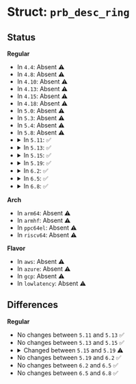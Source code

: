 # Struct: <code>prb_desc_ring</code>

## Status
<b>Regular</b>
<ul>
<li>
In <code>4.4</code>: Absent ⚠️
</li>
<li>
In <code>4.8</code>: Absent ⚠️
</li>
<li>
In <code>4.10</code>: Absent ⚠️
</li>
<li>
In <code>4.13</code>: Absent ⚠️
</li>
<li>
In <code>4.15</code>: Absent ⚠️
</li>
<li>
In <code>4.18</code>: Absent ⚠️
</li>
<li>
In <code>5.0</code>: Absent ⚠️
</li>
<li>
In <code>5.3</code>: Absent ⚠️
</li>
<li>
In <code>5.4</code>: Absent ⚠️
</li>
<li>
In <code>5.8</code>: Absent ⚠️
</li>
<li>
<details>
<summary>In <code>5.11</code>: ✅</summary>

```c
struct prb_desc_ring {
    unsigned int count_bits;
    struct prb_desc *descs;
    struct printk_info *infos;
    atomic_long_t head_id;
    atomic_long_t tail_id;
};
```
</details>
</li>
<li>
<details>
<summary>In <code>5.13</code>: ✅</summary>

```c
struct prb_desc_ring {
    unsigned int count_bits;
    struct prb_desc *descs;
    struct printk_info *infos;
    atomic_long_t head_id;
    atomic_long_t tail_id;
};
```
</details>
</li>
<li>
<details>
<summary>In <code>5.15</code>: ✅</summary>

```c
struct prb_desc_ring {
    unsigned int count_bits;
    struct prb_desc *descs;
    struct printk_info *infos;
    atomic_long_t head_id;
    atomic_long_t tail_id;
};
```
</details>
</li>
<li>
<details>
<summary>In <code>5.19</code>: ✅</summary>

```c
struct prb_desc_ring {
    unsigned int count_bits;
    struct prb_desc *descs;
    struct printk_info *infos;
    atomic_long_t head_id;
    atomic_long_t tail_id;
    atomic_long_t last_finalized_id;
};
```
</details>
</li>
<li>
<details>
<summary>In <code>6.2</code>: ✅</summary>

```c
struct prb_desc_ring {
    unsigned int count_bits;
    struct prb_desc *descs;
    struct printk_info *infos;
    atomic_long_t head_id;
    atomic_long_t tail_id;
    atomic_long_t last_finalized_id;
};
```
</details>
</li>
<li>
<details>
<summary>In <code>6.5</code>: ✅</summary>

```c
struct prb_desc_ring {
    unsigned int count_bits;
    struct prb_desc *descs;
    struct printk_info *infos;
    atomic_long_t head_id;
    atomic_long_t tail_id;
    atomic_long_t last_finalized_id;
};
```
</details>
</li>
<li>
<details>
<summary>In <code>6.8</code>: ✅</summary>

```c
struct prb_desc_ring {
    unsigned int count_bits;
    struct prb_desc *descs;
    struct printk_info *infos;
    atomic_long_t head_id;
    atomic_long_t tail_id;
    atomic_long_t last_finalized_id;
};
```
</details>
</li>
</ul>
<b>Arch</b>
<ul>
<li>
In <code>arm64</code>: Absent ⚠️
</li>
<li>
In <code>armhf</code>: Absent ⚠️
</li>
<li>
In <code>ppc64el</code>: Absent ⚠️
</li>
<li>
In <code>riscv64</code>: Absent ⚠️
</li>
</ul>
<b>Flavor</b>
<ul>
<li>
In <code>aws</code>: Absent ⚠️
</li>
<li>
In <code>azure</code>: Absent ⚠️
</li>
<li>
In <code>gcp</code>: Absent ⚠️
</li>
<li>
In <code>lowlatency</code>: Absent ⚠️
</li>
</ul>

## Differences
<b>Regular</b>
<ul>
<li>
No changes between <code>5.11</code> and <code>5.13</code> ✅
</li>
<li>
No changes between <code>5.13</code> and <code>5.15</code> ✅
</li>
<li>
<details>
<summary>Changed between <code>5.15</code> and <code>5.19</code> ⚠️</summary>
<ul>
<li>
<b>Field added. </b>
<code>atomic_long_t last_finalized_id</code>
</li>
</ul>
</details>
</li>
<li>
No changes between <code>5.19</code> and <code>6.2</code> ✅
</li>
<li>
No changes between <code>6.2</code> and <code>6.5</code> ✅
</li>
<li>
No changes between <code>6.5</code> and <code>6.8</code> ✅
</li>
</ul>

